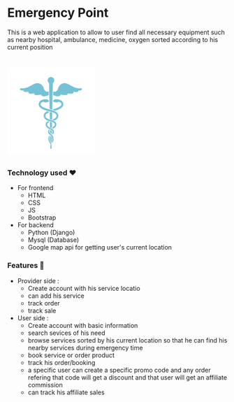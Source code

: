 # Emergency Point
This is a web application to allow to user find all necessary equipment such as nearby hospital, ambulance, medicine, oxygen sorted according to his current position
# <img src="/static/images/icon.jpg" alt="icon-logo" style="height: 200px; width:200px;"/>
### Technology used :heart:
 - For frontend
    - HTML
    - CSS
    - JS
    - Bootstrap
- For backend
    - Python (Django)
    - Mysql (Database)
    - Google map api for getting user's current location
### Features :pushpin:
 - Provider side :
    - Create account with his service locatio
    - can add his service
    - track order
    - track sale
- User side :
    - Create account with basic information
    - search sevices of his need
    - browse services sorted by his current location so that he can find his nearby services during emergency time
    - book service or order product
    - track his order/booking
    - a specific user can create a specific promo code and any order refering that code will get a discount and that user will get an affiliate commission
    - can track his affiliate sales